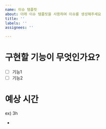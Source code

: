 ```yaml
---
name: 이슈 템플릿
about: 아래 이슈 템플릿을 사용하여 이슈를 생성해주세요
title: ''
labels: ''
assignees: ''

---
```


# 구현할 기능이 무엇인가요?

- [ ] 기능1
- [ ] 기능2

# 예상 시간
ex) 3h

-
